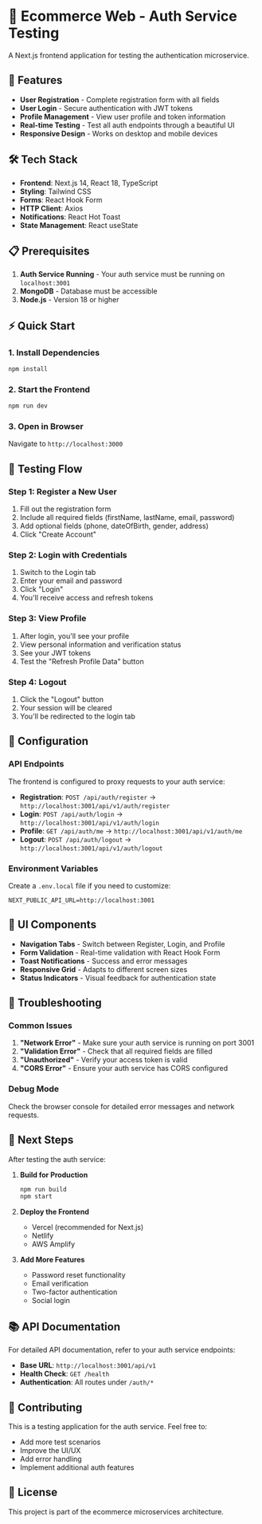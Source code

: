 # 🔐 Ecommerce Web - Auth Service Testing

A Next.js frontend application for testing the authentication microservice.

## 🚀 Features

- **User Registration** - Complete registration form with all fields
- **User Login** - Secure authentication with JWT tokens
- **Profile Management** - View user profile and token information
- **Real-time Testing** - Test all auth endpoints through a beautiful UI
- **Responsive Design** - Works on desktop and mobile devices

## 🛠️ Tech Stack

- **Frontend**: Next.js 14, React 18, TypeScript
- **Styling**: Tailwind CSS
- **Forms**: React Hook Form
- **HTTP Client**: Axios
- **Notifications**: React Hot Toast
- **State Management**: React useState

## 📋 Prerequisites

1. **Auth Service Running** - Your auth service must be running on `localhost:3001`
2. **MongoDB** - Database must be accessible
3. **Node.js** - Version 18 or higher

## ⚡ Quick Start

### 1. Install Dependencies
```bash
npm install
```

### 2. Start the Frontend
```bash
npm run dev
```

### 3. Open in Browser
Navigate to `http://localhost:3000`

## 🧪 Testing Flow

### Step 1: Register a New User
1. Fill out the registration form
2. Include all required fields (firstName, lastName, email, password)
3. Add optional fields (phone, dateOfBirth, gender, address)
4. Click "Create Account"

### Step 2: Login with Credentials
1. Switch to the Login tab
2. Enter your email and password
3. Click "Login"
4. You'll receive access and refresh tokens

### Step 3: View Profile
1. After login, you'll see your profile
2. View personal information and verification status
3. See your JWT tokens
4. Test the "Refresh Profile Data" button

### Step 4: Logout
1. Click the "Logout" button
2. Your session will be cleared
3. You'll be redirected to the login tab

## 🔧 Configuration

### API Endpoints
The frontend is configured to proxy requests to your auth service:

- **Registration**: `POST /api/auth/register` → `http://localhost:3001/api/v1/auth/register`
- **Login**: `POST /api/auth/login` → `http://localhost:3001/api/v1/auth/login`
- **Profile**: `GET /api/auth/me` → `http://localhost:3001/api/v1/auth/me`
- **Logout**: `POST /api/auth/logout` → `http://localhost:3001/api/v1/auth/logout`

### Environment Variables
Create a `.env.local` file if you need to customize:

```env
NEXT_PUBLIC_API_URL=http://localhost:3001
```

## 📱 UI Components

- **Navigation Tabs** - Switch between Register, Login, and Profile
- **Form Validation** - Real-time validation with React Hook Form
- **Toast Notifications** - Success and error messages
- **Responsive Grid** - Adapts to different screen sizes
- **Status Indicators** - Visual feedback for authentication state

## 🐛 Troubleshooting

### Common Issues

1. **"Network Error"** - Make sure your auth service is running on port 3001
2. **"Validation Error"** - Check that all required fields are filled
3. **"Unauthorized"** - Verify your access token is valid
4. **"CORS Error"** - Ensure your auth service has CORS configured

### Debug Mode
Check the browser console for detailed error messages and network requests.

## 🚀 Next Steps

After testing the auth service:

1. **Build for Production**
   ```bash
   npm run build
   npm start
   ```

2. **Deploy the Frontend**
   - Vercel (recommended for Next.js)
   - Netlify
   - AWS Amplify

3. **Add More Features**
   - Password reset functionality
   - Email verification
   - Two-factor authentication
   - Social login

## 📚 API Documentation

For detailed API documentation, refer to your auth service endpoints:

- **Base URL**: `http://localhost:3001/api/v1`
- **Health Check**: `GET /health`
- **Authentication**: All routes under `/auth/*`

## 🤝 Contributing

This is a testing application for the auth service. Feel free to:

- Add more test scenarios
- Improve the UI/UX
- Add error handling
- Implement additional auth features

## 📄 License

This project is part of the ecommerce microservices architecture.
